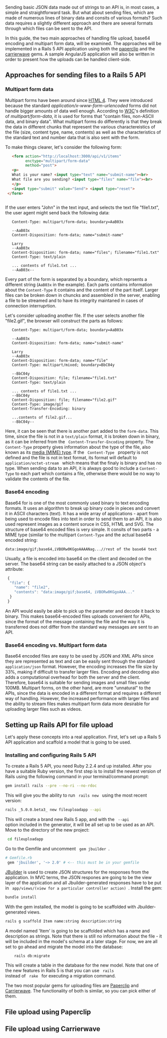 Sending basic JSON data made out of strings to an API is, in most cases, a simple and straightforward task. But what about sending files, which are made of numerous lines of binary data and consits of various formats? Such data requires a slightly different approach and there are several formats through which files can be sent to the API.

In this guide, the two main approaches of handling file upload, base64 encoding and multipart form data, will be examined. The approaches will be implemented in a Rails 5 API application using both the [paperclip](https://github.com/thoughtbot/paperclip) and the [carrierwave](https://github.com/carrierwaveuploader/carrierwave) gems. A sample AngularJS application will also be written in order to present how the uploads can be handled client-side.

## Approaches for sending files to a Rails 5 API 
### Multipart form data
  Multipart forms have been around since [HTML 4](https://www.w3.org/TR/html401/interact/forms.html#h-17.13.4). They were introduced because the standard *application/x-www-form-urlencoded* forms did not handle bigger amounts of data well enough. According to [W3C](https://www.w3.org/)'s definition of *multipart/form-data*, it is used for forms that "contain files, non-ASCII data, and binary data". What multipart forms do differently is that they break the data in different chunks that represent the various charactereistics of the file (size, content type, name, contents) as well as the characteristics of the standard text and number data that is also sent with the form.
  
  To make things clearer, let's consider the following form:
  
  
```html
   <form action="http://localhost:3000/api/v1/items"
         enctype="multipart/form-data"
         method="post">
   <p>
   What is your name? <input type="text" name="submit-name"><br>
   What file are you sending? <input type="files" name="file"><br>
   </p>
   <input type="submit" value="Send"> <input type="reset">
 </form>
 
```
If the user enters "John" in the text input, and selects the text file "file1.txt", the user agent might send back the following data:

```
   Content-Type: multipart/form-data; boundary=AaB03x

   --AaB03x
   Content-Disposition: form-data; name="submit-name"

   Larry
   --AaB03x
   Content-Disposition: form-data; name="files"; filename="file1.txt"
   Content-Type: text/plain

   ... contents of file1.txt ...
   --AaB03x--

```
Every part of the form is separated by a boundary, which reprsents a different string (<code>AaB03x</code> in the example). Each parts contains information about the <code>Content-Type</code> it contains and the content of the part itself. Larger files can be broken down in chuncks and assembled in the server, enabling a file to be streamed and to have its integrity maintaned in cases of connection interruprtion.

Let's consider uploading another file. If the user selects another file  "file2.gif", the browser will construct the parts as follows:
```
   Content-Type: multipart/form-data; boundary=AaB03x

   --AaB03x
   Content-Disposition: form-data; name="submit-name"

   Larry
   --AaB03x
   Content-Disposition: form-data; name="file"
   Content-Type: multipart/mixed; boundary=BbC04y

   --BbC04y
   Content-Disposition: file; filename="file1.txt"
   Content-Type: text/plain

   ... contents of file1.txt ...
   --BbC04y
   Content-Disposition: file; filename="file2.gif"
   Content-Type: image/gif
   Content-Transfer-Encoding: binary

   ...contents of file2.gif...
   --BbC04y--
```

Here, it can be seen that there is another part added to the <code>form-data</code>. This time, since the file is not in a <code>text/plain</code> format, it is broken down in binary, as it can be inferred from the <code> Content-Transfer-Encoding</code> property. The <code>Content-Type</code> property gives information about the type of the file, also known as its [media (MIME) type](https://en.wikipedia.org/wiki/Media_type). If the <code> Content-Type </code> property  is not defined and  the file is not in text format, its format will default to <code> application/octet-stream </code> which means that the finaly is binary and has no type. When sending data to an API, it is always good to include a <code>Content-Type</code> to each part which contains a file, otherwise there would be no way to validate the contents of the file.
### Base64 encoding
Base64 for is one of the most commonly used binary to text encoding formats. It uses an algorithm to break up binary code in pieces and convert it in ASCII characters (text). It has a wide array of applications - apart from being used to encode files into text in order to send them to an API, it is also used represent images as a content soruce in CSS, HTML and SVG. 
The structure of base64 encoded files is very simple. It consits of two parts - a MIME type (similar to the multipart <code>Content-Type</code> and the actual base64 encoded string:
```
data:image/gif;base64,iVBORw0KGgoAAAANag...//rest of the base64 text
```
Usually, a file is encoded into base64 on the client and decoded on the server. The base64 string can be easily attached to a JSON object's attribute:
```javascript
 {
  "file": {
    "name": "file2",
    "contents": "data:image/gif;base64, iVBORw0KGgoAAA..."
  }
 }
```

An API would easily be able to pick up the parameter and decode it back to binary. This makes base64-encoded files uploads convenient for APIs, since the format of  the message containing the file and the way it is transferred does not differ from the standard way messages are sent to an API.


### Base64 encoding vs. Multipart form data
Base64 encoded files are easy to be used by JSON and XML APIs since they are represented as text and can be easily sent through the standard <code> application/json</code> format. However, the encoding increases the file size by 33%, making if difficult to transfer larger files. Encoding and decoding also adds a computational overhead for both the server and the client. Therefore, base64 is suitable for sending images and small files under 100MB. Multipart forms, on the other hand, are more "unnatural" to the APIs, since the data is encoded in a different format and requires a different way of handling. However, the increased performance with larger files and the ability to stream files makes multipart form data more desirable for uploading larger files such as videos.

## Setting up Rails API for file upload

 Let's apply these concepts into a real application. First, let's set up a Rails 5 API application and scaffold a model that is going to be used. 
 
### Installing and configuring Rails 5 API
 
To create a Rails 5 API, you need Ruby 2.2.4 and up installed. After you have a suitable Ruby version, the first step is to install the newest version of Rails using the following command in your terminal/command prompt:

```bash
gem install rails --pre --no-ri --no-rdoc
```

This will give you the ability to run <code> rails new </code> using the most recent version:

```bash
rails _5.0.0.beta3_ new fileuploadapp --api
```

This will create a brand new Rails 5 app, and with the <code> --api </code> option included in the generator, it will be all set up to be used as an API. Move to the directory of the new project:

```bash
 cd fileuploadapp
```

Go to the Gemfile and uncomment <code> gem jbuilder </code>.
```ruby
# Gemfile.rb
 gem 'jbuilder', '~> 2.0' # <-- this must be in your gemfile
```   
[JBuilder](https://github.com/rails/jbuilder) is used to create JSON structures for the responses from the application. In MVC terms, the JSON respones are going to be the view layer of the application and all Jbuilder-generated responses have to be put in <code> app/views/(view for a particular controller action) </code>. 
Install the gem:
```bash
bundle install
```
  With the gem installed, the model is going to be scaffolded with Jbuilder-generated views.
```bash
rails g scaffold Item name:string description:string
```
A model named 'Item' is going to be scaffolded which has a name and description as strings. Note that there is still no information about the file - it will be included in the model's schema at a later stage. For now, we are all set to go ahead and migrate the model into the database:

```bash
    rails db:migrate
```
This will create a table in the database for the new model. Note that one of the new features in Rails 5 is that you can use <code> rails </code> instead of <code> rake </code> for executing a migration command.
 

 The two most popular gems for uploading files are [Paperclip]() and [Carrierwave](). The functionality of both is similar, so you can pick either of them. 
##  File upload using Paperclip
##  File upload using Carrierwave


